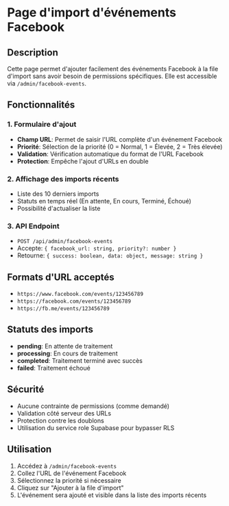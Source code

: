 # Page d'import d'événements Facebook

## Description
Cette page permet d'ajouter facilement des événements Facebook à la file d'import sans avoir besoin de permissions spécifiques. Elle est accessible via `/admin/facebook-events`.

## Fonctionnalités

### 1. Formulaire d'ajout
- **Champ URL**: Permet de saisir l'URL complète d'un événement Facebook
- **Priorité**: Sélection de la priorité (0 = Normal, 1 = Élevée, 2 = Très élevée)
- **Validation**: Vérification automatique du format de l'URL Facebook
- **Protection**: Empêche l'ajout d'URLs en double

### 2. Affichage des imports récents
- Liste des 10 derniers imports
- Statuts en temps réel (En attente, En cours, Terminé, Échoué)
- Possibilité d'actualiser la liste

### 3. API Endpoint
- `POST /api/admin/facebook-events`
- Accepte: `{ facebook_url: string, priority?: number }`
- Retourne: `{ success: boolean, data: object, message: string }`

## Formats d'URL acceptés
- `https://www.facebook.com/events/123456789`
- `https://facebook.com/events/123456789` 
- `https://fb.me/events/123456789`

## Statuts des imports
- **pending**: En attente de traitement
- **processing**: En cours de traitement
- **completed**: Traitement terminé avec succès
- **failed**: Traitement échoué

## Sécurité
- Aucune contrainte de permissions (comme demandé)
- Validation côté serveur des URLs
- Protection contre les doublons
- Utilisation du service role Supabase pour bypasser RLS

## Utilisation
1. Accédez à `/admin/facebook-events`
2. Collez l'URL de l'événement Facebook
3. Sélectionnez la priorité si nécessaire
4. Cliquez sur "Ajouter à la file d'import"
5. L'événement sera ajouté et visible dans la liste des imports récents
